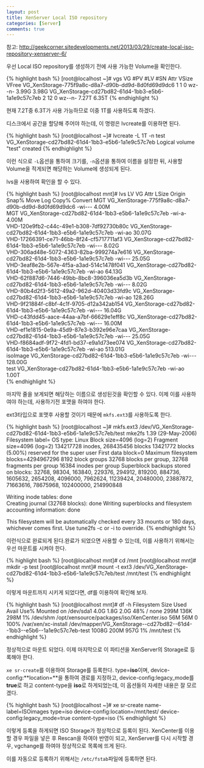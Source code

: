 ```yaml
---
layout: post
title: XenServer Local ISO repository
categories: [Server]
comments: true
---
```


참고: <http://geekcorner.sitedevelopments.net/2013/03/29/create-local-iso-repository-xenserver-6/>

우선 Local ISO repository를 생성하기 전에 사용 가능한 Volume을 확인한다.

{% highlight bash %}
[root@localhost ~]# vgs
  VG                                                 #PV #LV #SN Attr   VSize VFree
  VG_XenStorage-775f9a8c-d8a7-d90b-dd9d-8d0fd69d9dc6   1   1   0 wz--n- 3.99G 3.98G
  VG_XenStorage-cd27bd82-61d4-1bb3-e5b6-1a1e9c57c7eb   2  12   0 wz--n- 7.27T 6.35T
{% endhighlight %}

현재 7.2T중 6.3T가 사용 가능하므로 이중 1T를 사용하도록 하겠다.

디스크에서 공간을 할당해 주어야 하는데, 이 명령은 lvcreate를 이용하면 된다.

{% highlight bash %}
[root@localhost ~]# lvcreate -L 1T -n test VG_XenStorage-cd27bd82-61d4-1bb3-e5b6-1a1e9c57c7eb
  Logical volume "test" created
{% endhighlight %}
 
이런 식으로 `-L`옵션을 통하여 크기를, `-n`옵션을 통하여 이름을 설정한 뒤, 사용할 Volume을 적게되면 해당하는 Volume에 생성되게 된다. 

lvs을 사용하여 확인을 할 수 있다.

{% highlight bash %}
[root@localhost mnt]# lvs
  LV                                       VG                                                 Attr   LSize   Origin Snap%  Move Log Copy%  Convert
  MGT                                      VG_XenStorage-775f9a8c-d8a7-d90b-dd9d-8d0fd69d9dc6 -wi---   4.00M                                      
  MGT                                      VG_XenStorage-cd27bd82-61d4-1bb3-e5b6-1a1e9c57c7eb -wi-a-   4.00M                                      
  VHD-120e9fb2-c44c-49e1-b308-7df92730b80c VG_XenStorage-cd27bd82-61d4-1bb3-e5b6-1a1e9c57c7eb -wi-ao  30.07G                                      
  VHD-17266391-ce71-46bb-8f24-cf5717711af3 VG_XenStorage-cd27bd82-61d4-1bb3-e5b6-1a1e9c57c7eb -wi---   8.02G                                      
  VHD-306ad48e-5072-4363-82ba-999274a7e616 VG_XenStorage-cd27bd82-61d4-1bb3-e5b6-1a1e9c57c7eb -wi---  25.05G                                      
  VHD-3eaf8e2b-567e-4f5a-a3ad-514c1478f041 VG_XenStorage-cd27bd82-61d4-1bb3-e5b6-1a1e9c57c7eb -wi-ao  64.13G                                      
  VHD-62f887d6-7446-49bb-8bc8-396036ea5d3b VG_XenStorage-cd27bd82-61d4-1bb3-e5b6-1a1e9c57c7eb -wi---   8.02G                                      
  VHD-80b4d2f3-5612-49a2-962d-40403d33fd9c VG_XenStorage-cd27bd82-61d4-1bb3-e5b6-1a1e9c57c7eb -wi-ao 128.26G                                      
  VHD-9f21884f-c8bf-4c1f-9705-d12a342ab154 VG_XenStorage-cd27bd82-61d4-1bb3-e5b6-1a1e9c57c7eb -wi---  16.04G                                      
  VHD-c43fdd45-aace-44aa-a7bf-66629e1eff8c VG_XenStorage-cd27bd82-61d4-1bb3-e5b6-1a1e9c57c7eb -wi---  16.00M                                      
  VHD-ef1e1815-0e9a-45d9-87e3-b392e96e7caa VG_XenStorage-cd27bd82-61d4-1bb3-e5b6-1a1e9c57c7eb -wi---  25.05G                                      
  VHD-f8684adf-9f72-4fd1-bd37-e9a1d73ee074 VG_XenStorage-cd27bd82-61d4-1bb3-e5b6-1a1e9c57c7eb -wi-ao 513.01G                                      
  isoImage                                 VG_XenStorage-cd27bd82-61d4-1bb3-e5b6-1a1e9c57c7eb -wi--- 128.00G                                      
  test                                     VG_XenStorage-cd27bd82-61d4-1bb3-e5b6-1a1e9c57c7eb -wi-ao   1.00T     
{% endhighlight %}

마지막 줄을 보게되면 해당하는 이름으로 생성된것을 확인할 수 있다. 이제 이를 사용하여야 하는데, 사용하기전 포맷을 하여야 한다.

ext3타입으로 포맷후 사용할 것이기 때문에 `mkfs.ext3`를 사용하도록 한다.

{% highlight bash %}
[root@localhost ~]# mkfs.ext3 /dev/VG_XenStorage-cd27bd82-61d4-1bb3-e5b6-1a1e9c57c7eb/test 
mke2fs 1.39 (29-May-2006)
Filesystem label=
OS type: Linux
Block size=4096 (log=2)
Fragment size=4096 (log=2)
134217728 inodes, 268435456 blocks
13421772 blocks (5.00%) reserved for the super user
First data block=0
Maximum filesystem blocks=4294967296
8192 block groups
32768 blocks per group, 32768 fragments per group
16384 inodes per group
Superblock backups stored on blocks: 
    32768, 98304, 163840, 229376, 294912, 819200, 884736, 1605632, 2654208, 
    4096000, 7962624, 11239424, 20480000, 23887872, 71663616, 78675968, 
    102400000, 214990848
 
Writing inode tables: done                            
Creating journal (32768 blocks): done
Writing superblocks and filesystem accounting information: done
 
This filesystem will be automatically checked every 33 mounts or
180 days, whichever comes first.  Use tune2fs -c or -i to override.
{% endhighlight %}

이런식으로 완료되게 된다.완료가 되었으면 사용할 수 있는데, 이를 사용하기 위해서는 우선 마운트를 시켜야 한다.

{% highlight bash %}
[root@localhost mnt]# cd /mnt
[root@localhost mnt]# mkdir -p test
[root@localhost mnt]# mount -t ext3 /dev/VG_XenStorage-cd27bd82-61d4-1bb3-e5b6-1a1e9c57c7eb/test /mnt/test
{% endhighlight %}
 
이렇게 마운트까지 시키게 되었다면, df를 이용하여 확인해 보자. 

{% highlight bash %}
[root@localhost mnt]# df -h
Filesystem            Size  Used Avail Use% Mounted on
/dev/sda1             4.0G  1.8G  2.0G  48% /
none                  299M  136K  298M   1% /dev/shm
/opt/xensource/packages/iso/XenCenter.iso
                       56M   56M     0 100% /var/xen/xc-install
/dev/mapper/VG_XenStorage--cd27bd82--61d4--1bb3--e5b6--1a1e9c57c7eb-test
                     1008G  200M  957G   1% /mnt/test
{% endhighlight %}
 
정상적으로 마운트 되었다. 이제 마지막으로 이 파티션을 XenServer의 Storage로 등록해야 한다.

`xe sr-create`를 이용하여 Storage를 등록한다. type=**iso**이며, device-config:**location=**을 통하여 경로를 지정하고, device-config:legacy_mode를 **true**로 하고 content-type을 **iso**로 하게되었는데, 이 옵션들의 자세한 내용은 잘 모르겠다.

{% highlight bash %}
[root@localhost ~]# xe sr-create name-label=ISOimages type=iso device-config:location=/mnt/test/ device-config:legacy_mode=true content-type=iso
{% endhighlight %}

이렇게 등록을 하게되면 ISO Storage가 정상적으로 등록이 된다. XenCenter를 이용할 경우 파일을 넣은 후 Rescan을 하여야 반영이 되고, XenServer를 다시 시작할 경우, vgchange를 하여야 정상적으로 목록에 뜨게 된다. 

이를 자동으로 등록하기 위해서는 `/etc/fstab`파일에 등록하면 된다.